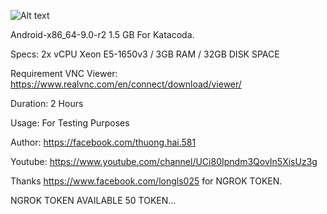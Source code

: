![Alt text](https://i.ibb.co/Jn17F9K/image.png "Screenshot")

Android-x86_64-9.0-r2 1.5 GB For Katacoda.

Specs: 2x vCPU Xeon E5-1650v3 / 3GB RAM / 32GB DISK SPACE

Requirement VNC Viewer: https://www.realvnc.com/en/connect/download/viewer/

Duration: 2 Hours

Usage: For Testing Purposes

Author: https://facebook.com/thuong.hai.581

Youtube: https://www.youtube.com/channel/UCi80Ipndm3QovIn5XisUz3g

Thanks https://www.facebook.com/longls025 for NGROK TOKEN.

NGROK TOKEN AVAILABLE 50 TOKEN...




